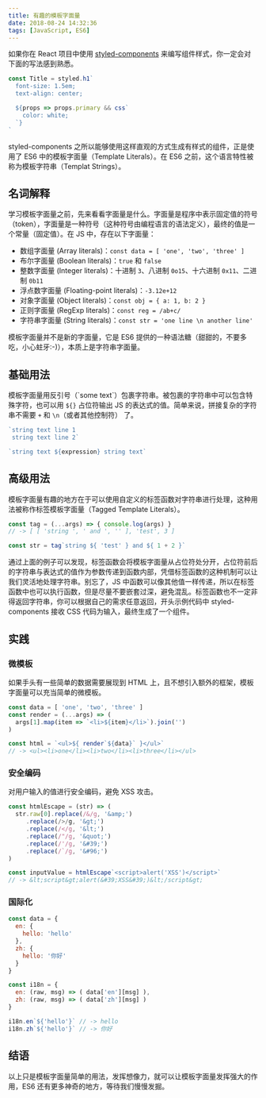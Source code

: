 ```yaml
---
title: 有趣的模板字面量
date: 2018-08-24 14:32:36
tags: [JavaScript, ES6]
---
```


如果你在 React 项目中使用 [styled-components](https://github.com/styled-components/styled-components) 来编写组件样式，你一定会对下面的写法感到熟悉。

```JavaScript
const Title = styled.h1`
  font-size: 1.5em;
  text-align: center;

  ${props => props.primary && css`
    color: white;
  `}
`
```

styled-components 之所以能够使用这样直观的方式生成有样式的组件，正是使用了 ES6 中的模板字面量（Template Literals）。在 ES6 之前，这个语言特性被称为模板字符串（Templat Strings）。

## 名词解释
学习模板字面量之前，先来看看字面量是什么。字面量是程序中表示固定值的符号（token），字面量是一种符号（这种符号由编程语言的语法定义），最终的值是一个常量（固定值）。在 JS 中，存在以下字面量：

* 数组字面量 (Array literals)：`const data = [ 'one', 'two', 'three' ]`
* 布尔字面量 (Boolean literals)：`true` 和 `false`
* 整数字面量 (Integer literals)：十进制 `3`、八进制 `0o15`、十六进制 `0x11`、二进制 `0b11`
* 浮点数字面量 (Floating-point literals)：`-3.12e+12`
* 对象字面量 (Object literals)：`const obj = { a: 1, b: 2 }`
* 正则字面量 (RegExp literals)：`const reg = /ab+c/`
* 字符串字面量 (String literals)：`const str = 'one line \n another line'`

模板字面量并不是新的字面量，它是 ES6 提供的一种语法糖（甜甜的，不要多吃，小心蛀牙:-)），本质上是字符串字面量。

## 基础用法
模板字面量用反引号（\`some text\`）包裹字符串。被包裹的字符串中可以包含特殊字符，也可以用 `${}` 占位符输出 JS 的表达式的值。简单来说，拼接复杂的字符串不需要 `+` 和 `\n`（或者其他控制符） 了。

```JavaScript
`string text line 1
 string text line 2`

`string text ${expression} string text`
```

## 高级用法
模板字面量有趣的地方在于可以使用自定义的标签函数对字符串进行处理，这种用法被称作标签模板字面量（Tagged Template Literals）。

```JavaScript
const tag = (...args) => { console.log(args) }
// -> [ [ 'string ', ' and ', '' ], 'test', 3 ]

const str = tag`string ${ 'test' } and ${ 1 + 2 }`
```

通过上面的例子可以发现，标签函数会将模板字面量从占位符处分开，占位符前后的字符串与表达式的值作为参数传递到函数内部，凭借标签函数的这种机制可以让我们灵活地处理字符串。别忘了，JS 中函数可以像其他值一样传递，所以在标签函数中也可以执行函数，但是尽量不要嵌套过深，避免混乱。标签函数也不一定非得返回字符串，你可以根据自己的需求任意返回，开头示例代码中 styled-components 接收 CSS 代码为输入，最终生成了一个组件。

## 实践

### 微模板
如果手头有一些简单的数据需要展现到 HTML 上，且不想引入额外的框架，模板字面量可以充当简单的微模板。

```JavaScript
const data = [ 'one', 'two', 'three' ]
const render = (...args) => (
  args[1].map(item => `<li>${item}</li>`).join('')
)

const html = `<ul>${ render`${data}` }</ul>`
// -> <ul><li>one</li><li>two</li><li>three</li></ul>
```

### 安全编码
对用户输入的值进行安全编码，避免 XSS 攻击。
```JavaScript
const htmlEscape = (str) => (
  str.raw[0].replace(/&/g, '&amp;')
     .replace(/>/g, '&gt;')
     .replace(/</g, '&lt;')
     .replace(/"/g, '&quot;')
     .replace(/'/g, '&#39;')
     .replace(/`/g, '&#96;')
)

const inputValue = htmlEscape`<script>alert('XSS')</script>`
// -> &lt;script&gt;alert(&#39;XSS&#39;)&lt;/script&gt;
```
### 国际化
```JavaScript
const data = {
  en: {
    hello: 'hello'
  },
  zh: {
    hello: '你好'
  }
}

const i18n = {
  en: (raw, msg) => ( data['en'][msg] ),
  zh: (raw, msg) => ( data['zh'][msg] )
}

i18n.en`${'hello'}` // -> hello
i18n.zh`${'hello'}` // -> 你好
```

## 结语
以上只是模板字面量简单的用法，发挥想像力，就可以让模板字面量发挥强大的作用，ES6 还有更多神奇的地方，等待我们慢慢发掘。